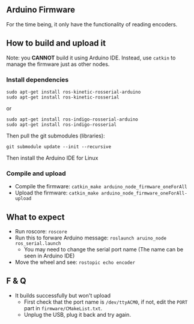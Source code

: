 ## Arduino Firmware

For the time being, it only have the functionality of reading encoders.

## How to build and upload it

Note: you **CANNOT** build it using Arduino IDE. Instead, use `catkin` to manage the firmware just as other nodes.

### Install dependencies

```
sudo apt-get install ros-kinetic-rosserial-arduino
sudo apt-get install ros-kinetic-rosserial
```
or
```
sudo apt-get install ros-indigo-rosserial-arduino
sudo apt-get install ros-indigo-rosserial
```

Then pull the git submodules (libraries):
```
git submodule update --init --recursive
```

Then install the Arduino IDE for Linux

### Compile and upload

- Compile the firmware: `catkin_make arduino_node_firmware_oneForAll`
- Upload the firmware: `catkin_make arduino_node_firmware_oneForAll-upload`

## What to expect

- Run roscore: `roscore`
- Run this to forware Arduino message: `roslaunch aruino_node ros_serial.launch`
    - You may need to change the serial port name (The name can be seen in Arduino IDE)
- Move the wheel and see: `rostopic echo encoder`

## F & Q

- It builds successfully but won't upload
    - First check that the port name is `/dev/ttyACM0`, if not, edit the `PORT` part in `firmware/CMakeList.txt`.
    - Unplug the USB, plug it back and try again.